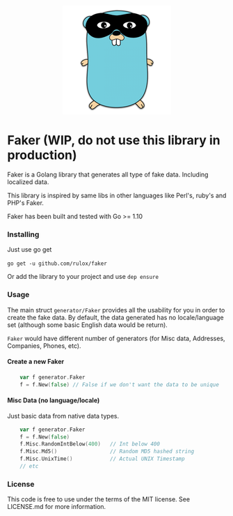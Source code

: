 
<p align="center"><img src="doc/faker_logo.png" width="250"></p>

# Faker (WIP, do not use this library in production)
Faker is a Golang library that generates all type of fake data. Including localized data.

This library is inspired by same libs in other languages like Perl's, ruby's and PHP's Faker.

Faker has been built and tested with Go >= 1.10

### Installing
Just use go get

`go get -u github.com/rulox/faker`

Or add the library to your project and use `dep ensure`

### Usage
The main struct `generator/Faker` provides all the usability for you in order to create the fake data.
By default, the data generated has no locale/language set (although some basic English data would be return).

`Faker` would have different number of generators (for Misc data, Addresses, Companies, Phones, etc). 
#### Create a new Faker
```go
    var f generator.Faker
    f = f.New(false) // False if we don't want the data to be unique
``` 
 
#### Misc Data (no language/locale)
Just basic data from native data types. 
```go
    var f generator.Faker
    f = f.New(false) 
    f.Misc.RandomIntBelow(400)   // Int below 400 
    f.Misc.Md5()                 // Random MD5 hashed string    
    f.Misc.UnixTime()            // Actual UNIX Timestamp
	// etc
``` 

### License
This code is free to use under the terms of the MIT license. See LICENSE.md for more information.